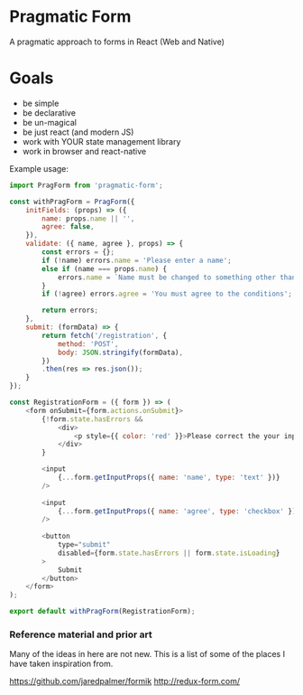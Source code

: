 # Pragmatic Form
A pragmatic approach to forms in React (Web and Native)

# Goals
- be simple
- be declarative
- be un-magical
- be just react (and modern JS)
- work with YOUR state management library
- work in browser and react-native

Example usage:

```js
import PragForm from 'pragmatic-form';

const withPragForm = PragForm({
	initFields: (props) => ({
		name: props.name || '',
		agree: false,
	}),
	validate: ({ name, agree }, props) => {
		const errors = {};
		if (!name) errors.name = 'Please enter a name';
		else if (name === props.name) {
			errors.name = `Name must be changed to something other than ${props.name}`;
		}
		if (!agree) errors.agree = 'You must agree to the conditions';

		return errors;
	},
	submit: (formData) => {
		return fetch('/registration', {
			method: 'POST',
			body: JSON.stringify(formData),
		})
		.then(res => res.json());
	}
});

const RegistrationForm = ({ form }) => (
	<form onSubmit={form.actions.onSubmit}>
		{!form.state.hasErrors && 
			<div>
				<p style={{ color: 'red' }}>Please correct the your input</p>
			</div>
		}

		<input
			{...form.getInputProps({ name: 'name', type: 'text' })}
		/>
		
		<input
			{...form.getInputProps({ name: 'agree', type: 'checkbox' })}
		/>
	
		<button
			type="submit"
			disabled={form.state.hasErrors || form.state.isLoading}
		>
			Submit
		</button>
	</form>
);

export default withPragForm(RegistrationForm);

```





### Reference material and prior art

Many of the ideas in here are not new. This is a list of some of the places I have taken inspiration from.

https://github.com/jaredpalmer/formik
http://redux-form.com/
